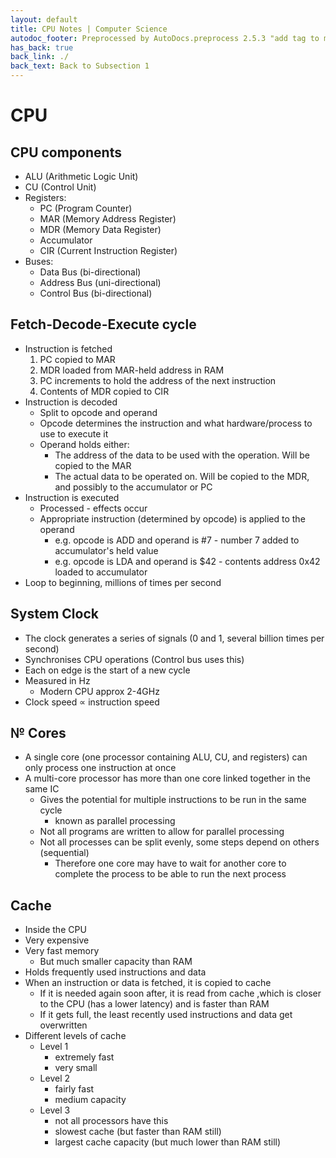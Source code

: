 ```yaml
---
layout: default
title: CPU Notes | Computer Science
autodoc_footer: Preprocessed by AutoDocs.preprocess 2.5.3 "add tag to make &lt;base&gt; work" ⓒ Starwort, 2020
has_back: true
back_link: ./
back_text: Back to Subsection 1
---
```


# CPU

## CPU components

- ALU (Arithmetic Logic Unit)
- CU (Control Unit)
- Registers:
  - PC (Program Counter)
  - MAR (Memory Address Register)
  - MDR (Memory Data Register)
  - Accumulator
  - CIR (Current Instruction Register)
- Buses:
  - Data Bus (bi-directional)
  - Address Bus (uni-directional)
  - Control Bus (bi-directional)

## Fetch-Decode-Execute cycle

- Instruction is fetched
    1. PC copied to MAR
    2. MDR loaded from MAR-held address in RAM
    3. PC increments to hold the address of the next instruction
    4. Contents of MDR copied to CIR
- Instruction is decoded
  - Split to opcode and operand
  - Opcode determines the instruction and what hardware/process to use to execute it
  - Operand holds either:
    - The address of the data to be used with the operation. Will be copied to the MAR
    - The actual data to be operated on. Will be copied to the MDR, and possibly to the accumulator or PC
- Instruction is executed
  - Processed - effects occur
  - Appropriate instruction (determined by opcode) is applied to the operand
    - e.g. opcode is ADD and operand is #7 - number 7 added to accumulator's held value
    - e.g. opcode is LDA and operand is $42 - contents address 0x42 loaded to accumulator
- Loop to beginning, millions of times per second

## System Clock

- The clock generates a series of signals (0 and 1, several billion times per second)
- Synchronises CPU operations (Control bus uses this)
- Each on edge is the start of a new cycle
- Measured in Hz
  - Modern CPU approx 2-4GHz
- Clock speed ∝ instruction speed

## № Cores

- A single core (one processor containing ALU, CU, and registers) can only process one instruction at once
- A multi-core processor has more than one core linked together in the same IC
  - Gives the potential for multiple instructions to be run in the same cycle
    - known as parallel processing
  - Not all programs are written to allow for parallel processing
  - Not all processes can be split evenly, some steps depend on others (sequential)
    - Therefore one core may have to wait for another core to complete the process to be able to run the next process

## Cache

- Inside the CPU
- Very expensive
- Very fast memory
  - But much smaller capacity than RAM
- Holds frequently used instructions and data
- When an instruction or data is fetched, it is copied to cache
  - If it is needed again soon after, it is read from cache ,which is closer to the CPU (has a lower latency) and is faster than RAM
  - If it gets full, the least recently used instructions and data get overwritten
- Different levels of cache
  - Level 1
    - extremely fast
    - very small
  - Level 2
    - fairly fast
    - medium capacity
  - Level 3
    - not all processors have this
    - slowest cache (but faster than RAM still)
    - largest cache capacity (but much lower than RAM still)
